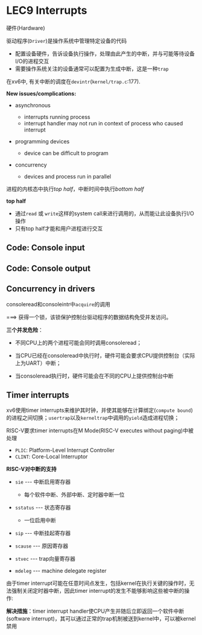 # LEC9 Interrupts

硬件(Hardware)

驱动程序(`Driver`)是操作系统中管理特定设备的代码

- 配置设备硬件，告诉设备执行操作，处理由此产生的中断，并与可能等待设备I/O的进程交互
- 需要操作系统关注的设备通常可以配置为生成中断，这是一种`trap`

在xv6中, 有关中断的调度在`devintr`(`kernel/trap.c`:177).

**New issues/complications:**

- asynchronous
  - interrupts running process      
  - interrupt handler may not run in context of process who caused interrupt    
- programming devices
  - device can be difficult to program

- concurrency
  - devices and process run in parallel

进程的内核态中执行*top half*，中断时间中执行*bottom half*

**top half**

- 通过`read` 或 `write`这样的system call来进行调用的，从而能让此设备执行I/O操作
- 只有top half才能和用户进程进行交互

## Code: Console input

## Code: Console output

## Concurrency in drivers

consoleread和consoleintr中`acquire`的调用

===> 获得一个锁，该锁保护控制台驱动程序的数据结构免受并发访问。

**三个并发危险**：

- 不同CPU上的两个进程可能会同时调用consoleread；

- 当CPU已经在consoleread中执行时，硬件可能会要求CPU提供控制台（实际上为UART）中断；

- 当consoleread执行时，硬件可能会在不同的CPU上提供控制台中断

## Timer interrupts

xv6使用timer interrupts来维护其时钟，并使其能够在计算绑定(`compute bound`)的进程之间切换；`usertrap`以及`kerneltrap`中调用的`yield`造成进程切换；

RISC-V要求timer interrupts在M Mode(RISC-V executes without paging)中被处理

- `PLIC`: Platform-Level Interrupt Controller
- `CLINT`: Core-Local Interruptor

**RISC-V对中断的支持**

- `sie` --- 中断启用寄存器
  - 每个软件中断、外部中断、定时器中断一位

- `sstatus` --- 状态寄存器
  - 一位启用中断

- `sip` --- 中断挂起寄存器

- `scause` --- 原因寄存器

- `stvec` --- trap向量寄存器

- `mdeleg` --- machine delegate register

由于timer interrupt可能在任意时间点发生，包括kernel在执行关键的操作时，无法强制关闭定时器中断，因此timer interrupt的发生不能够影响这些被中断的操作:

**解决措施**：timer interrupt handler使CPU产生并随后立即返回一个软件中断(software interrupt)，其可以通过正常的trap机制被送到kernel中，可以被kernel禁用